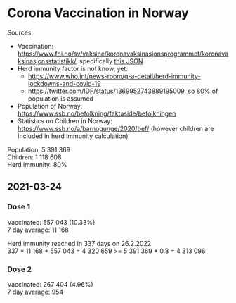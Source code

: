 # Corona Vaccination in Norway

Sources:

- Vaccination: <https://www.fhi.no/sv/vaksine/koronavaksinasjonsprogrammet/koronavaksinasjonsstatistikk/>, specifically [this JSON](https://www.fhi.no/api/chartdata/api/99119)
- Herd immunity factor is not know, yet:
  - <https://www.who.int/news-room/q-a-detail/herd-immunity-lockdowns-and-covid-19>
  - <https://twitter.com/IDF/status/1369952743889195009>, so 80% of population is assumed
- Population of Norway: <https://www.ssb.no/befolkning/faktaside/befolkningen>
- Statistics on Children in Norway: https://www.ssb.no/a/barnogunge/2020/bef/ (however children are included in herd immunity calculation)

Population: 5 391 369  
Children: 1 118 608  
Herd immunity: 80%  

## 2021-03-24

### Dose 1

Vaccinated: 557 043 (10.33%)  
7 day average: 11 168

Herd immunity reached in 337 days on 26.2.2022  
337 * 11 168 + 557 043 = 4 320 659 >= 5 391 369 * 0.8 = 4 313 096

### Dose 2

Vaccinated: 267 404 (4.96%)  
7 day average: 954

